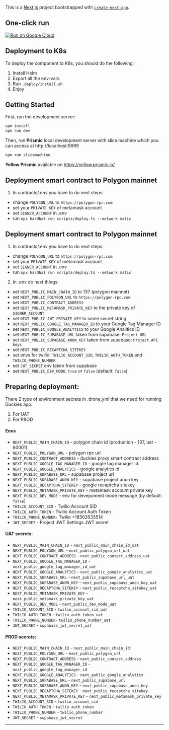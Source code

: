 This is a [Next.js](https://nextjs.org/) project bootstrapped with [`create-next-app`](https://github.com/vercel/next.js/tree/canary/packages/create-next-app).

## One-click run

[![Run on Google Cloud](https://deploy.cloud.run/button.svg)](https://deploy.cloud.run/?git_repo=https://github.com/yellorg/website.git)

## Deployment to K8s

To deploy the component to K8s, you should do the following:

1. Install Helm
2. Export all the env-vars
3. Run `.deploy/install.sh`
4. Enjoy

## Getting Started

First, run the development server:

```bash
npm install
npm run dev
```

Then, run **Prismic** local development server with slice machine which you can access at http://localhost:9999

```bash
npm run slicemachine
```

**Yellow Prismic** available on https://yellow.prismic.io/


## Deployment smart contract to Polygon mainnet

1. In contracts/.env you have to do next steps:
  - change `POLYGON_URL` to `https://polygon-rpc.com`
  - set your `PRIVATE_KEY` of metamask account
  - set `SIGNER_ACCOUNT` in .env
  - run `npx hardhat run scripts/deploy.ts --network matic`

## Deployment smart contract to Polygon mainnet

1. In contracts/.env you have to do next steps:
  - change `POLYGON_URL` to `https://polygon-rpc.com`
  - set your `PRIVATE_KEY` of metamask account
  - set `SIGNER_ACCOUNT` in .env
  - run `npx hardhat run scripts/deploy.ts --network matic`

2. In .env do next things:
  - set `NEXT_PUBLIC_MAIN_CHAIN_ID` to 137 (polygon mainnet)
  - set `NEXT_PUBLIC_POLYGON_URL` to `https://polygon-rpc.com`
  - set `NEXT_PUBLIC_CONTRACT_ADDRESS`
  - set `NEXT_PUBLIC_METAMASK_PRIVATE_KEY` to the private key of `SIGNER_ACCOUNT`
  - set `NEXT_PUBLIC_JWT_PRIVATE_KEY` to some secret string
  - set `NEXT_PUBLIC_GOOGLE_TAG_MANAGER_ID` to your Google Tag Manager ID
  - set `NEXT_PUBLIC_GOOGLE_ANALYTICS` to your Google Analitics ID
  - set `NEXT_PUBLIC_SUPABASE_URL` taken from supabase: `Project URL`
  - set `NEXT_PUBLIC_SUPABASE_ANON_KEY` taken from supabase: `Project API keys`
  - set `NEXT_PUBLIC_RECAPTCHA_SITEKEY`
  - set envs for twilio: `TWILIO_ACCOUNT_SID`, `TWILIO_AUTH_TOKEN` and `TWILIO_PHONE_NUMBER`
  - set `JWT_SECRET` env taken from supabase
  - set `NEXT_PUBLIC_DEV_MODE`: `true` or `false` (default: `false`)

## Preparing deployment:
There 2 type of environment secrets in .drone.yml that we need for running Duckies app:
  1. For UAT
  2. For PROD

#### Envs
- `NEXT_PUBLIC_MAIN_CHAIN_ID` - polygon chain id (production - 137, uat - 80001)
- `NEXT_PUBLIC_POLYGON_URL` - polygon rpc url
- `NEXT_PUBLIC_CONTRACT_ADDRESS` - duckies proxy smart contract address
- `NEXT_PUBLIC_GOOGLE_TAG_MANAGER_ID` - google tag manager id
- `NEXT_PUBLIC_GOOGLE_ANALYTICS` - google analytics id
- `NEXT_PUBLIC_SUPABASE_URL` - supabase project url
- `NEXT_PUBLIC_SUPABASE_ANON_KEY` - supabase project anon key
- `NEXT_PUBLIC_RECAPTCHA_SITEKEY` - google recaptcha sitekey
- `NEXT_PUBLIC_METAMASK_PRIVATE_KEY` - metamask account private key
- `NEXT_PUBLIC_DEV_MODE` - env for devepoment mode message (by default: `false`)
- `TWILIO_ACCOUNT_SID` - Twilio Account SID
- `TWILIO_AUTH_TOKEN` - Twilio Account Auth Token
- `TWILIO_PHONE_NUMBER`- Twilio +18562633514
- `JWT_SECRET` - Project JWT Settings JWT secret

#### UAT secrets:
- `NEXT_PUBLIC_MAIN_CHAIN_ID` - `next_public_main_chain_id_uat`
- `NEXT_PUBLIC_POLYGON_URL` - `next_public_polygon_url_uat`
- `NEXT_PUBLIC_CONTRACT_ADDRESS` - `next_public_contact_address_uat`
- `NEXT_PUBLIC_GOOGLE_TAG_MANAGER_ID` - `next_public_google_tag_manager_id_uat`
- `NEXT_PUBLIC_GOOGLE_ANALYTICS` - `next_public_google_analytics_uat`
- `NEXT_PUBLIC_SUPABASE_URL` - `next_public_supabase_url_uat`
- `NEXT_PUBLIC_SUPABASE_ANON_KEY` - `next_public_supabase_anon_key_uat`
- `NEXT_PUBLIC_RECAPTCHA_SITEKEY` - `next_public_recaptcha_sitekey_uat`
- `NEXT_PUBLIC_METAMASK_PRIVATE_KEY` - `next_public_metamask_private_key_uat`
- `NEXT_PUBLIC_DEV_MODE` - `next_public_dev_mode_uat`
- `TWILIO_ACCOUNT_SID` - `twilio_account_sid_uat`
- `TWILIO_AUTH_TOKEN` - `twilio_auth_token_uat`
- `TWILIO_PHONE_NUMBER`- `twilio_phone_number_uat`
- `JWT_SECRET` - `supabase_jwt_secret_uat`

#### PROD secrets:
- `NEXT_PUBLIC_MAIN_CHAIN_ID` - `next_public_main_chain_id`
- `NEXT_PUBLIC_POLYGON_URL` - `next_public_polygon_url`
- `NEXT_PUBLIC_CONTRACT_ADDRESS` - `next_public_contact_address`
- `NEXT_PUBLIC_GOOGLE_TAG_MANAGER_ID` - `next_public_google_tag_manager_id`
- `NEXT_PUBLIC_GOOGLE_ANALYTICS` - `next_public_google_analytics`
- `NEXT_PUBLIC_SUPABASE_URL` - `next_public_supabase_url`
- `NEXT_PUBLIC_SUPABASE_ANON_KEY` - `next_public_supabase_anon_key`
- `NEXT_PUBLIC_RECAPTCHA_SITEKEY` - `next_public_recaptcha_sitekey`
- `NEXT_PUBLIC_METAMASK_PRIVATE_KEY` - `next_public_metamask_private_key`
- `TWILIO_ACCOUNT_SID` - `twilio_account_sid`
- `TWILIO_AUTH_TOKEN` - `twilio_auth_token`
- `TWILIO_PHONE_NUMBER` - `twilio_phone_number`
- `JWT_SECRET` - `supabase_jwt_secret`

-----

